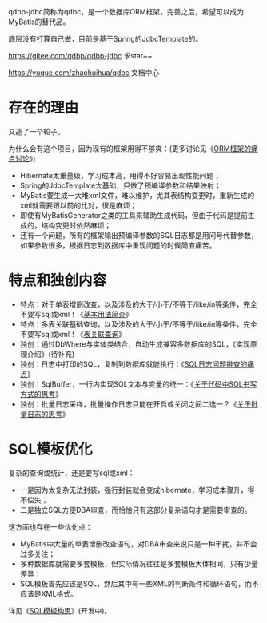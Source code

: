 qdbp-jdbc简称为qdbc，是一个数据库ORM框架，完善之后，希望可以成为MyBatis的替代品。

底层没有打算自己做，目前是基于Spring的JdbcTemplate的。

https://gitee.com/qdbp/qdbp-jdbc 求star~~

https://yuque.com/zhaohuihua/qdbc 文档中心

# 存在的理由
又造了一个轮子。

为什么会有这个项目，因为现有的框架用得不够爽：(更多讨论见《[ORM框架的痛点讨论](https://yuque.com/zhaohuihua/qdbc/gebddu)》)
* Hibernate太重量级，学习成本高，用得不好容易出现性能问题；
* Spring的JdbcTemplate太基础，只做了预编译参数和结果映射；
* MyBatis要生成一大堆xml文件，难以维护，尤其表结构变更时，重新生成的xml就需要跟以前的比对，很是麻烦；
* 即使有MyBatisGenerator之类的工具来辅助生成代码，但由于代码是提前生成的，结构变更时依然麻烦；
* 还有一个问题，所有的框架输出预编译参数的SQL日志都是用问号代替参数，
如果参数很多，根据日志到数据库中重现问题的时候简直痛苦。

# 特点和独创内容
* 特点：对于单表增删改查，以及涉及的大于/小于/不等于/like/in等条件，完全不要写sql或xml！《[基本用法简介](https://yuque.com/zhaohuihua/qdbc/vfkzgg)》
* 特点：多表关联基础查询，以及涉及的大于/小于/不等于/like/in等条件，完全不要写sql或xml！《[表关联查询](https://yuque.com/zhaohuihua/qdbc/ziz5lh)》
* 独创：通过DbWhere与实体类结合，自动生成兼容多数据库的SQL，《实现原理介绍》(待补充)
* 独创：日志中打印的SQL，复制到数据库就能执行：《[SQL日志问题排查的痛点](https://yuque.com/zhaohuihua/qdbc/cwk1uf)》
* 独创：SqlBuffer，一行内实现SQL文本与变量的统一：《[关于代码中SQL书写方式的思考](https://yuque.com/zhaohuihua/qdbc/bt2ryu)》
* 独创：批量日志采样，批量操作日志只能在开启或关闭之间二选一？《[关于批量日志的思考](https://yuque.com/zhaohuihua/qdbc/kgo239)》

# SQL模板优化
复杂的查询或统计，还是要写sql或xml：
* 一是因为太复杂无法封装，强行封装就会变成hibernate，学习成本骤升，得不偿失；
* 二是独立SQL方便DBA审查，而恰恰只有这部分复杂语句才是需要审查的。

这方面也存在一些优化点：
* MyBatis中大量的单表增删改查语句，对DBA审查来说只是一种干扰，并不会过多关注；
* 多种数据库就需要多套模板，但实际情况往往是多套模板大体相同，只有少量差异；
* SQL模板首先应该是SQL，然后其中有一些XML的判断条件和循环语句，而不应该是XML格式。

详见《[SQL模板构思](https://yuque.com/zhaohuihua/qdbc/bvk5gy)》(开发中)。
